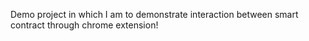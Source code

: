 Demo project in which I am to demonstrate interaction between smart contract through chrome extension!
